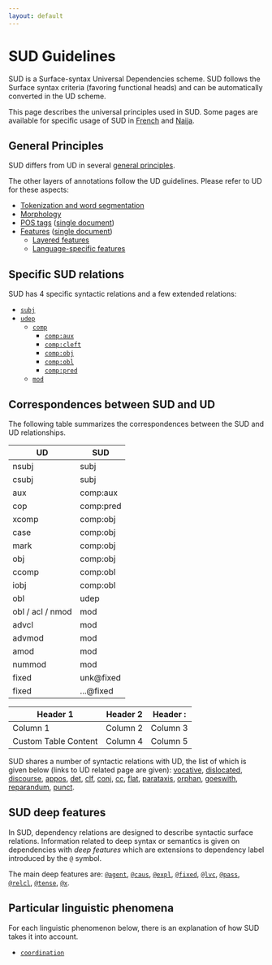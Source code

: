 ```yaml
---
layout: default
---
```


# SUD Guidelines

SUD is a Surface-syntax Universal Dependencies scheme. SUD follows the Surface syntax criteria (favoring functional heads) and can be automatically converted in the UD scheme.

This page describes the universal principles used in SUD. Some pages are available for specific usage of SUD in [French](../french) and [Naija](../pcm).

## General Principles
SUD differs from UD in several [general principles](./general_principles).

The other layers of annotations follow the UD guidelines. Please refer to UD for these aspects:

  * [Tokenization and word segmentation](https://universaldependencies.org/u/overview/tokenization.html)
  * [Morphology](https://universaldependencies.org/u/overview/morphology.html)
  * [POS tags](https://universaldependencies.org/u/pos) ([single document](https://universaldependencies.org/u/pos/all.html))
  * [Features](https://universaldependencies.org/u/feat) ([single document](https://universaldependencies.org/u/feat/all.html))
    * [Layered features](https://universaldependencies.org/u/overview/feat-layers.html)
    * [Language-specific features](https://universaldependencies.org/ext-feat-index.html)


## Specific SUD relations

SUD has 4 specific syntactic relations and a few extended relations:

 * [`subj`](relations/subj)
 * [`udep`](relations/udep)
   * [`comp`](relations/comp)
     * [`comp:aux`](relations/comp_aux)
     * [`comp:cleft`](relations/comp_cleft)
     * [`comp:obj`](relations/comp_obj)
     * [`comp:obl`](relations/comp_obl)
     * [`comp:pred`](relations/comp_pred)
   * [`mod`](relations/mod)


## Correspondences between SUD and UD

The following table summarizes the correspondences between the SUD and UD relationships.

| UD   |      SUD      |
|----------|-------------|
| nsubj    | subj          |  
| csubj    | subj          |
| aux      | comp:aux      |  
| cop      | comp:pred     |
| xcomp    | comp:obj      |  
| case     | comp:obj      |
| mark     | comp:obj      |  
| obj      | comp:obj      |
| ccomp    | comp:obl      |  
| iobj     | comp:obl      |
| obl      | udep          |  
| obl / acl / nmod |   mod |
| advcl     | mod          |  
| advmod    | mod          |
| amod      | mod          |  
| nummod    | mod          |
| fixed     | unk@fixed    |  
| fixed     | ...@fixed    |

<table>
<thead>
	<tr>
		<th>Header 1</th>
		<th>Header 2</th>
		<th>Header :</th>
	</tr>
</thead>
<tbody>
	<tr>
		<td>Column 1</td>
		<td>Column 2</td>
		<td>Column 3</td>
	</tr>
	<tr>
		<td>Custom Table Content</td>
		<td>Column 4</td>
		<td>Column 5</td>
	</tr>
</tbody>
</table>

SUD shares a number of syntactic relations with UD, the list of which is given below (links to UD related page are given):
  [vocative](https://universaldependencies.org/u/dep/vocative.html),
  [dislocated](https://universaldependencies.org/u/dep/dislocated.html),
  [discourse](https://universaldependencies.org/u/dep/discourse.html),
  [appos](https://universaldependencies.org/u/dep/appos.html),
  [det](https://universaldependencies.org/u/dep/det.html),
  [clf](https://universaldependencies.org/u/dep/clf.html),
  [conj](https://universaldependencies.org/u/dep/conj.html),
  [cc](https://universaldependencies.org/u/dep/cc.html),
  [flat](https://universaldependencies.org/u/dep/flat.html),
  [parataxis](https://universaldependencies.org/u/dep/parataxis.html),
  [orphan](https://universaldependencies.org/u/dep/orphan.html),
  [goeswith](https://universaldependencies.org/u/dep/goeswith.html),
  [reparandum](https://universaldependencies.org/u/dep/reparandum.html),
  [punct](https://universaldependencies.org/u/dep/punct.html).

## SUD deep features
In SUD, dependency relations are designed to describe syntactic surface relations.
Information related to deep syntax or semantics is given on dependencies with *deep features* which are extensions to dependency label introduced by the `@` symbol.

The main deep features are:
[`@agent`](deep_features/agent),
[`@caus`](deep_features/caus),
[`@expl`](deep_features/expletive),
[`@fixed`](deep_features/fixed),
[`@lvc`](deep_features/lvc),
[`@pass`](deep_features/pass),
[`@relcl`](deep_features/relcl),
[`@tense`](deep_features/tense),
[`@x`](deep_features/x).

## Particular linguistic phenomena
For each linguistic phenomenon below, there is an explanation of how SUD takes it into account.

* [`coordination`](./particular_phenomena/coord)
